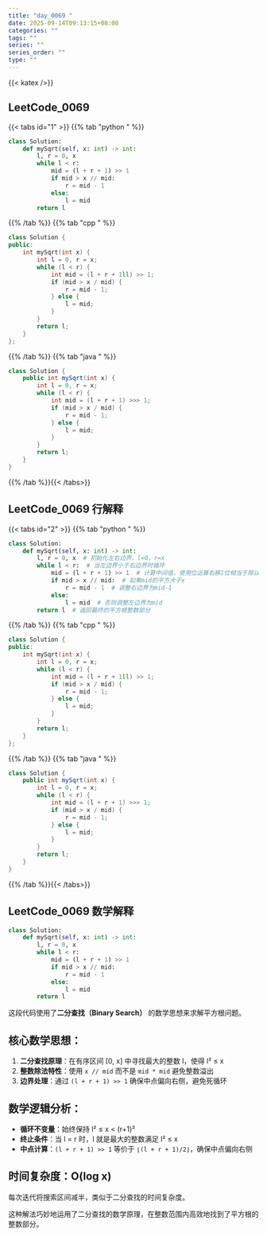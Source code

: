 ```yaml
---
title: "day_0069 "
date: 2025-09-14T09:13:15+08:00
categories: ""
tags: ""
series: ""
series_order: ""
type: ""
---
```


{{< katex />}}


## LeetCode_0069 

{{< tabs id="1" >}}
{{% tab "python " %}}

```python 
class Solution:
    def mySqrt(self, x: int) -> int:
        l, r = 0, x
        while l < r:
            mid = (l + r + 1) >> 1
            if mid > x // mid:
                r = mid - 1
            else:
                l = mid
        return l 
```

{{% /tab %}}
{{% tab "cpp " %}}

```cpp 
class Solution {
public:
    int mySqrt(int x) {
        int l = 0, r = x;
        while (l < r) {
            int mid = (l + r + 1ll) >> 1;
            if (mid > x / mid) {
                r = mid - 1;
            } else {
                l = mid;
            }
        }
        return l;
    }
}; 
```

{{% /tab %}}
{{% tab "java " %}}

```java 
class Solution {
    public int mySqrt(int x) {
        int l = 0, r = x;
        while (l < r) {
            int mid = (l + r + 1) >>> 1;
            if (mid > x / mid) {
                r = mid - 1;
            } else {
                l = mid;
            }
        }
        return l;
    }
} 
```

{{% /tab %}}{{< /tabs>}}

## LeetCode_0069  行解释

{{< tabs id="2" >}}
{{% tab "python " %}}

```python 
class Solution:
    def mySqrt(self, x: int) -> int:
        l, r = 0, x  # 初始化左右边界，l=0，r=x
        while l < r:  # 当左边界小于右边界时循环
            mid = (l + r + 1) >> 1  # 计算中间值，使用位运算右移1位相当于除以2
            if mid > x // mid:  # 如果mid的平方大于x
                r = mid - 1  # 调整右边界为mid-1
            else:
                l = mid  # 否则调整左边界为mid
        return l  # 返回最终的平方根整数部分
```

{{% /tab %}}
{{% tab "cpp " %}}

```cpp 
class Solution {
public:
    int mySqrt(int x) {
        int l = 0, r = x;
        while (l < r) {
            int mid = (l + r + 1ll) >> 1;
            if (mid > x / mid) {
                r = mid - 1;
            } else {
                l = mid;
            }
        }
        return l;
    }
}; 
```

{{% /tab %}}
{{% tab "java " %}}

```java 
class Solution {
    public int mySqrt(int x) {
        int l = 0, r = x;
        while (l < r) {
            int mid = (l + r + 1) >>> 1;
            if (mid > x / mid) {
                r = mid - 1;
            } else {
                l = mid;
            }
        }
        return l;
    }
} 
```

{{% /tab %}}{{< /tabs>}}

## LeetCode_0069  数学解释

```python 
class Solution:
    def mySqrt(self, x: int) -> int:
        l, r = 0, x
        while l < r:
            mid = (l + r + 1) >> 1
            if mid > x // mid:
                r = mid - 1
            else:
                l = mid
        return l 
```


这段代码使用了**二分查找（Binary Search）** 的数学思想来求解平方根问题。

## 核心数学思想：
1. **二分查找原理**：在有序区间 [0, x] 中寻找最大的整数 l，使得 l² ≤ x
2. **整数除法特性**：使用 `x // mid` 而不是 `mid * mid` 避免整数溢出
3. **边界处理**：通过 `(l + r + 1) >> 1` 确保中点偏向右侧，避免死循环

## 数学逻辑分析：
- **循环不变量**：始终保持 l² ≤ x < (r+1)²
- **终止条件**：当 l = r 时，l 就是最大的整数满足 l² ≤ x
- **中点计算**：`(l + r + 1) >> 1` 等价于 `⌊(l + r + 1)/2⌋`，确保中点偏向右侧

## 时间复杂度：O(log x)
每次迭代将搜索区间减半，类似于二分查找的时间复杂度。

这种解法巧妙地运用了二分查找的数学原理，在整数范围内高效地找到了平方根的整数部分。


